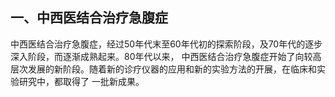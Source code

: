 ## 一、中西医结合治疗急腹症

中西医结合治疗急腹症，经过50年代末至60年代初的探索阶段，及70年代的逐步深入阶段，而逐渐成熟起来。80年代以来， 中西医结合治疗急腹症开始了向较高层次发展的新阶段。随着新的诊疗仪器的应用和新的实验方法的开展，在临床和实验研究中，都取得了 一批新成果。
